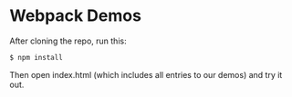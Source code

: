 Webpack Demos
=============

After cloning the repo, run this:

```sh
$ npm install
```

Then open index.html (which includes all entries to our demos) and try it out.